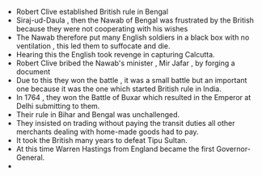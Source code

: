 - Robert Clive established British rule in Bengal
- Siraj-ud-Daula , then the Nawab of Bengal was frustrated by the British because they were not cooperating with his wishes
- The Nawab therefore put many English soldiers in a black box with no ventilation , this led them to suffocate and die.
- Hearing this the English took revenge in capturing Calcutta.
- Robert Clive bribed the Nawab's minister , Mir Jafar , by forging a document
- Due to this they won the battle , it was a small battle but an important one because it was the one which started British rule in India.
- In 1764 , they won the Battle of Buxar which resulted in the Emperor at Delhi submitting to them.
- Their rule in Bihar and Bengal was unchallenged.
- They insisted on trading without paying the transit duties all other merchants dealing with home-made goods had to pay.
- It took the British many years to defeat Tipu Sultan.
- At this time Warren Hastings from England became the first Governor-General.
-